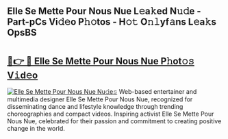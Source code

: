 ## Elle Se Mette Pour Nous Nue L𝚎a𝚔ed N𝚞𝚍e - Part-pCs Vi𝚍𝚎o P𝚑𝚘tos - H𝚘𝚝 O𝚗𝚕yf𝚊ns L𝚎a𝚔s OpsBS

# <h2><a href="http://kf4fa8.oniu.top/?m=Elle+Se+Mette+Pour+Nous+Nue">🔗👉 🔴 Elle Se Mette Pour Nous Nue P𝚑ot𝚘𝚜 V𝚒d𝚎o</a></h2>

[![Elle Se Mette Pour Nous Nue Nu𝚍e𝚜](https://i.imgur.com/0qMVB7G.gif)](http://kf4fa8.oniu.top/?m=Elle+Se+Mette+Pour+Nous+Nue)
Web-based entertainer and multimedia designer Elle Se Mette Pour Nous Nue, recognized for disseminating dance and lifestyle knowledge through trending choreographies and compact videos. Inspiring activist Elle Se Mette Pour Nous Nue, celebrated for their passion and commitment to creating positive change in the world.  
